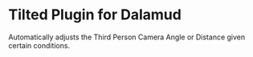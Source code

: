 # Tilted Plugin for Dalamud

Automatically adjusts the Third Person Camera Angle or Distance given certain conditions.